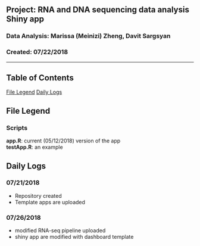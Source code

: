 ##  Project: RNA and DNA sequencing data analysis Shiny app
### Data Analysis: Marissa (Meinizi) Zheng, Davit Sargsyan 
### Created: 07/22/2018 

---    

## Table of Contents
[File Legend](#leg)
[Daily Logs](#logs)  

## File Legend<a name="files"></a>
### Scripts
**app.R**: current (05/12/2018) version of the app           
**testApp.R**: an example  

## Daily Logs<a name="logs"></a>
### 07/21/2018
* Repository created     
* Template apps are uploaded

### 07/26/2018
* modified RNA-seq pipeline uploaded     
* shiny app are modified with dashboard template    
